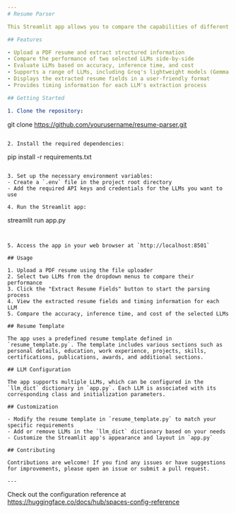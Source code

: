 ```yaml
---
# Resume Parser

This Streamlit app allows you to compare the capabilities of different language models (LLMs) in parsing resumes into structured Pydantic objects. It provides insights into the accuracy, inference time, and cost of using various LLMs for resume parsing.

## Features

- Upload a PDF resume and extract structured information
- Compare the performance of two selected LLMs side-by-side
- Evaluate LLMs based on accuracy, inference time, and cost
- Supports a range of LLMs, including Groq's lightweight models (Gemma 7B, Llama 3 8B, Llama 3 70B) and others like GPT-3.5-turbo, Anthropic Claude, and Google Generative AI
- Displays the extracted resume fields in a user-friendly format
- Provides timing information for each LLM's extraction process

## Getting Started

1. Clone the repository:
```
git clone https://github.com/yourusername/resume-parser.git
```

2. Install the required dependencies:
```
pip install -r requirements.txt
```

3. Set up the necessary environment variables:
- Create a `.env` file in the project root directory
- Add the required API keys and credentials for the LLMs you want to use

4. Run the Streamlit app:
```
streamlit run app.py
```


5. Access the app in your web browser at `http://localhost:8501`

## Usage

1. Upload a PDF resume using the file uploader
2. Select two LLMs from the dropdown menus to compare their performance
3. Click the "Extract Resume Fields" button to start the parsing process
4. View the extracted resume fields and timing information for each LLM
5. Compare the accuracy, inference time, and cost of the selected LLMs

## Resume Template

The app uses a predefined resume template defined in `resume_template.py`. The template includes various sections such as personal details, education, work experience, projects, skills, certifications, publications, awards, and additional sections.

## LLM Configuration

The app supports multiple LLMs, which can be configured in the `llm_dict` dictionary in `app.py`. Each LLM is associated with its corresponding class and initialization parameters.

## Customization

- Modify the resume template in `resume_template.py` to match your specific requirements
- Add or remove LLMs in the `llm_dict` dictionary based on your needs
- Customize the Streamlit app's appearance and layout in `app.py`

## Contributing

Contributions are welcome! If you find any issues or have suggestions for improvements, please open an issue or submit a pull request.

---
```

Check out the configuration reference at https://huggingface.co/docs/hub/spaces-config-reference